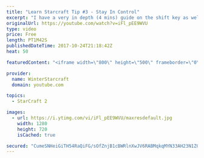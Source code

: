 ```yaml
---
title: "Learn Starcraft Tip #3 - Stay In Control"
excerpt: "I have a very in depth (4 mins) guide on the shift key as well here https://www.youtube.com/watch?v=7x9pHr544oY"
originalUrl: https://youtube.com/watch?v=iFl_pEE9WVU
type: video
price: Free
length: PT1M42S
publishedDateTime: 2017-10-24T21:18:42Z
heat: 50

featuredContent: "<iframe width=\"800\" height=\"500\" frameborder=\"0\" src=\"https://www.youtube.com/embed/iFl_pEE9WVU\" allow=\"accelerometer; autoplay; encrypted-media; gyroscope; picture-in-picture\" allowfullscreen></iframe>"

provider:
  name: WinterStarcraft
  domain: youtube.com

topics:
  - StarCraft 2

images:
  - url: https://i.ytimg.com/vi/iFl_pEE9WVU/maxresdefault.jpg
    width: 1280
    height: 720
    isCached: true

secured: "CumeSNHeiGiTH54RaQiFG/sOfZnjB1cBWRlnXwJV6RABMqkqMYN33AH23N1ZGuhsGrCWJT+Mbl9QsiicO98Tq3x6rV+V7d2z4/vJuFOeP8vucalLm0hivMwp0ShS454ZdWgvx8maM10MIhjSVsnTT2I9WRQXJm7+NpGVprqiC9aILK5zKEamu2717E6Mpr0aHgp5Cl4s9O9Zyrii2nCRtEFD+FC9yjlnZuUaTLSMQ8RmGMK4NDfYPEGYz1lTtWxSR1mWs/nqj5K7m/b1T1MIOga0UU4FmVEXOoixTg7S79JKOG/AELLCoY4Ug8IPem0+HtlG/uTQdjes6UCjQkNcp7zGWOeKGKKNkUhgpj5Vk3DchMGJsFRxKBDt+Rp9bJBBWqJ6os0uAj/Ie37AvCZaJg8UTXAVq++03bJez+ZEJts=;LzlJivp7wZuL9AkjT+Ai+g=="
---
```


